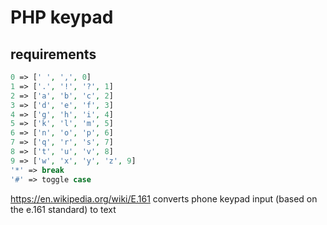 # PHP keypad

## requirements
```php
0 => [' ', ',', 0]
1 => ['.', '!', '?', 1]
2 => ['a', 'b', 'c', 2]
3 => ['d', 'e', 'f', 3]
4 => ['g', 'h', 'i', 4]
5 => ['k', 'l', 'm', 5]
6 => ['n', 'o', 'p', 6]
7 => ['q', 'r', 's', 7]
8 => ['t', 'u', 'v', 8]
9 => ['w', 'x', 'y', 'z', 9]
'*' => break
'#' => toggle case
```

https://en.wikipedia.org/wiki/E.161
converts phone keypad input (based on the e.161 standard) to text
